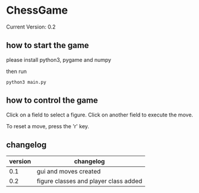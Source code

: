 # ChessGame
Current Version: 0.2

## how to start the game
please install python3, pygame and numpy

then run

```
python3 main.py
```


## how to control the game
Click on a field to select a figure.
Click on another field to execute the move.

To reset a move, press the 'r' key.

## changelog
| version | changelog                             |
|---------|---------------------------------------|
| 0.1     | gui and moves created                 |
| 0.2     | figure classes and player class added |
